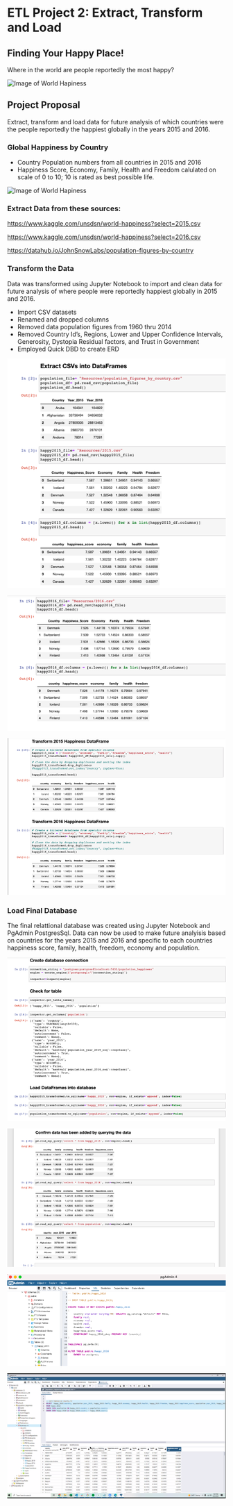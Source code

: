 # ETL Project 2: Extract, Transform and Load 

## Finding Your Happy Place! 

Where in the world are people reportedly the most happy? 





![Image of World Hapiness](https://www.herd.org.np/uploads/frontend/blogscoverphoto/1480669639-whr-logo.png)





## Project Proposal

Extract, transform and load data for future analysis of which countries were the people reportedly the happiest globally in the years 2015 and 2016. 



### Global Happiness by Country

* Country Population numbers from all countries in 2015 and 2016
* Happiness Score, Economy, Family, Health and Freedom calulated on scale of 0 to 10; 10 is rated as best possible life.  





![Image of World Hapiness](https://whatworkswellbeing.files.wordpress.com/2016/03/160311-whr-2016-happy-ppl-opt.jpg)





### Extract Data from these sources: 
 
https://www.kaggle.com/unsdsn/world-happiness?select=2015.csv

https://www.kaggle.com/unsdsn/world-happiness?select=2016.csv

https://datahub.io/JohnSnowLabs/population-figures-by-country





### Transform the Data 

Data was transformed using Jupyter Notebook to import and clean data for future analysis of where people were reportedly happiest globally in 2015 and 2016. 

* Import CSV datasets 
* Renamed and dropped columns 
* Removed data population figures from 1960 thru 2014 
* Removed Country Id’s, Regions, Lower and Upper Confidence Intervals, Generosity, Dystopia Residual factors, and Trust in Government 
* Employed Quick DBD to create ERD 




![img](https://raw.githubusercontent.com/michelleherman13/project-2/main/Resources/Extract_pop_2105.png)




![img](https://raw.githubusercontent.com/michelleherman13/project-2/main/Resources/rename_columns_lower_2016.png)




![img](https://raw.githubusercontent.com/michelleherman13/project-2/main/Resources/transform-15_16_df.png)




### Load Final Database 


The final relattional database was created using Jupyter Notebook and PgAdmin PostgresSql. Data can now be used to make future analyisis based on countries for the years 2015 and 2016 and specific to each countries happiness score, family, health, freedom, economy and population. 



![img](https://raw.githubusercontent.com/michelleherman13/project-2/main/Resources/Create_Load_Database.png)

![img](https://github.com/michelleherman13/project-2/blob/main/Resources/confirm_query_data_added.png)


![img](https://raw.githubusercontent.com/michelleherman13/project-2/main/Resources/schema_sql.png)

![img](https://github.com/michelleherman13/project-2/blob/main/Resources/Join__country.png)











